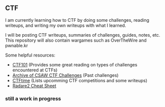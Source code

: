 ## CTF
I am currently learning how to CTF by doing some challenges, reading writeups,
and writing my own writeups with what I learned.

I will be posting CTF writeups, summaries of challenges, guides, notes, etc.
This repository will also contain wargames such as OverTheWire and pwnable.kr

Some helpful resources:  
- [CTF101](https://ctf101.org/) (Provides some great reading on types of challenges encountered at CTFs)
- [Archive of CSAW CTF Challenges](https://365.csaw.io/) (Past challenges)
- [CTFtime](https://ctftime.org/) (Lists upcomming CTF competitions and some writeups)  
- [Radare2 Cheat Sheet](https://github.com/radare/radare2/blob/master/doc/intro.md)

### still a work in progress


